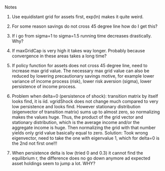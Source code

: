 Notes

1. Use equidistant grid for assets first, exp(ln) makes it quite weird.
2. For some reason savings do not cross 45 degree line how do I get this?


3. If i go from sigma=1 to sigma=1.5 running time decreases drastically. Why?

4. If maxGridCap is very high it takes way longer. Probably because convergence in these areas takes a long time?

5. If policy function for assets does not cross 45 degree line, need to increase max grid value. The necessary max grid value can also be reduced by lowering precautionary savings motive, for example lower variance of income process (risk), lower risk aversion (sigma), lower persistence of income process.


6. Problem when delta=0 (persistence of shock): transition matrix by itself looks find, it is iid. vgridShock does not change much compared to very low persistence and looks find. However stationary distribution (eigenvector of transition matrix) sums up to almost zero, so normalizing makes the values huge. Thus, the product of the grid vector and stationary distribution, which is the average income and/or the aggregate income is huge. Then normalizing the grid with that number yields only grid value basically equal to zero.
   Solution: Took wrong eigenvector, need to take the one with eigenvalue 1, which for delta=0 is the 2nd not first one!!!


7. When persistence delta is low (tried 0 and 0.3) it cannot find the equilibrium r, the difference does no go down anymore ad expected asset holdings seem to jump a lot. WHY?   
